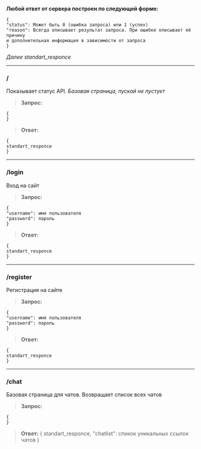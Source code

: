 **Любой ответ от сервера построен по следующей форме:**

	{
	"status": Может быть 0 (ошибка запроса) или 1 (успех)
	"reason": Всегда описывает результат запроса. При ошибке описывает её причину
	и дополнительная информация в зависимости от запроса
	}

*Далее standart_responce*

---

### /

Показывает статус API. *Базовая страница, пускай не пустует*

>**Запрос:**
>
	{
	}
>
>**Ответ:** 
>
	{
	standart_responce
	}

---

### /login

Вход на сайт

>**Запрос:**
>
	{
	"username": имя пользователя
	"password": пароль
	}
>
>**Ответ:** 
>
	{
	standart_responce
	}

---

### /register

Регистрация на сайте

>**Запрос:**
>
	{
	"username": имя пользователя
	"password": пароль
	}
>
>**Ответ:** 
>
	{
	standart_responce
	}

---

### /chat

Базовая страница для чатов. Возвращает список всех чатов

>**Запрос:**
>
	{
	}
>
>**Ответ:** 
	{
	standart_responce,
	"chatlist": спикок уникальных ссылок чатов
	}
